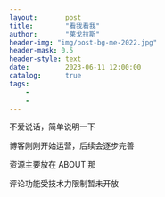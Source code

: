 ```yaml
---
layout:       post
title:        "看我看我"
author:       "莱戈拉斯"
header-img: "img/post-bg-me-2022.jpg"
header-mask: 0.5
header-style: text
date:         2023-06-11 12:00:00
catalog:      true
tags:
    - 
    - 
---
```


<p>不爱说话，简单说明一下
<p>博客刚刚开始运营，后续会逐步完善
<p>资源主要放在 ABOUT 那
<P>评论功能受技术力限制暂未开放